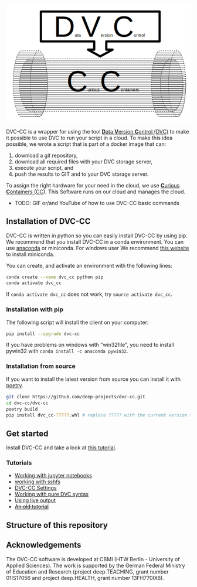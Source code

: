 ![The DVC-CC-Logo](dvc_cc_logo.png)

DVC-CC is a wrapper for using the tool [**D**ata **V**ersion **C**ontrol (DVC)](www.dvc.org) to make it possible to 
use DVC to run your script in a cloud. To make this idea possible, we wrote a script that is part of a docker image 
that can:

1. download a git repository,
2. download all required files with your DVC storage server,
3. execute your script, and
4. push the results to GIT and to your DVC storage server.

To assign the right hardware for your need in the cloud, we use
[**C**urious **C**ontainers (CC)](https://www.curious-containers.cc/). This Software runs on our cloud and manages the
 cloud.

- TODO: GIF or/and YouTube of how to use DVC-CC basic commands

## Installation of DVC-CC

DVC-CC is written in python so you can easily install DVC-CC by using pip.
We recommend that you install DVC-CC in a conda environment.
You can use [anaconda](https://www.anaconda.com/distribution/) or miniconda.
For windows user We recommend
[this website](https://www.earthdatascience.org/workshops/setup-earth-analytics-python/setup-git-bash-conda/)
to install miniconda.

You can create, and activate an environment with the following lines:

```bash
conda create --name dvc_cc python pip
conda activate dvc_cc
```

If `conda activate dvc_cc` does not work, try `source activate dvc_cc`.

### Installation with pip
The following script will install the client on your computer:

```bash
pip install --upgrade dvc-cc
```

If you have problems on windows with "win32file", you need to install pywin32 with `conda install -c anaconda pywin32`.

### Installation from source

If you want to install the latest version from source you can install it with [poetry](https://poetry.eustace.io/).

```bash
git clone https://github.com/deep-projects/dvc-cc.git
cd dvc-cc/dvc-cc
poetry build
pip install dvc_cc-?????.whl # replace ????? with the current version that you build in the previous step.
```

## Get started
Install DVC-CC and take a look at [this tutorial](dvc-cc/tutorial/Get_Started.md).

### Tutorials
- [Working with jupyter notebooks](dvc-cc/tutorial/_working_with_jupyter_notebook.md)
- [working with sshfs](dvc-cc/tutorial/_working_with_sshfs.md)
- [DVC-CC Settings](dvc-cc/tutorial/_settings.md)
- [Working with pure DVC syntax](dvc-cc/tutorial/_only_dvc.md)
- [Using live output](dvc-cc/tutorial/live_output.md)
- <del>[An old tutorial](dvc-cc/tutorial/SimpleStart.md)</del>

## Structure of this repository


## Acknowledgements
The DVC-CC software is developed at CBMI (HTW Berlin - University of Applied Sciences). The work is supported by the
German Federal Ministry of Education and Research (project deep.TEACHING, grant number 01IS17056 and project
deep.HEALTH, grant number 13FH770IX6).
